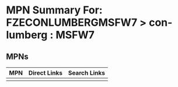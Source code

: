 



# MPN Summary For: FZECONLUMBERGMSFW7 > con-lumberg : MSFW7

## MPNs
  

|MPN|Direct Links|Search Links|
| :--- | :--- | :--- |
||||
